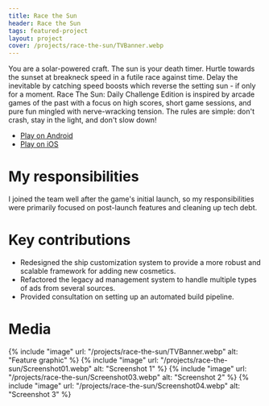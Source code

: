 ```yaml
---
title: Race the Sun
header: Race the Sun
tags: featured-project
layout: project
cover: /projects/race-the-sun/TVBanner.webp
---
```


You are a solar-powered craft. The sun is your death timer. Hurtle towards the sunset at breakneck speed in a futile race against time. Delay the inevitable by catching speed boosts which reverse the setting sun - if only for a moment. Race The Sun: Daily Challenge Edition is inspired by arcade games of the past with a focus on high scores, short game sessions, and pure fun mingled with nerve-wracking tension. The rules are simple: don't crash, stay in the light, and don't slow down!

* [Play on Android](https://play.google.com/store/apps/details?id=com.flippfly.racethesun)
* [Play on iOS](https://apps.apple.com/us/app/race-the-sun-challenge-edition/id1454414817)

# My responsibilities
I joined the team well after the game's initial launch, so my responsibilities were primarily focused on post-launch features and cleaning up tech debt.

# Key contributions
* Redesigned the ship customization system to provide a more robust and  scalable framework for adding new cosmetics.
* Refactored the legacy ad management system to handle multiple types of ads from several sources.
* Provided consultation on setting up an automated build pipeline.

# Media
{% include "image" url: "/projects/race-the-sun/TVBanner.webp" alt: "Feature graphic" %}
{% include "image" url: "/projects/race-the-sun/Screenshot01.webp" alt: "Screenshot 1" %}
{% include "image" url: "/projects/race-the-sun/Screenshot03.webp" alt: "Screenshot 2" %}
{% include "image" url: "/projects/race-the-sun/Screenshot04.webp" alt: "Screenshot 3" %}